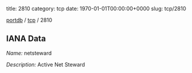 title: 2810
category: tcp
date: 1970-01-01T00:00:00+0000
slug: tcp/2810

[portdb](/) / [tcp](/category/tcp.html) / 2810


## IANA Data

_Name:_ netsteward

_Description:_ Active Net Steward


